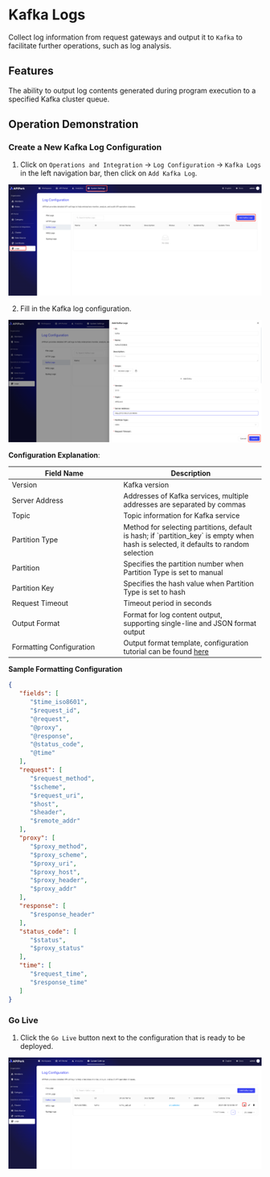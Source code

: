 # Kafka Logs

Collect log information from request gateways and output it to `Kafka` to facilitate further operations, such as log analysis.

## Features

The ability to output log contents generated during program execution to a specified Kafka cluster queue.

## Operation Demonstration

### Create a New Kafka Log Configuration

1. Click on `Operations and Integration` -> `Log Configuration` -> `Kafka Logs` in the left navigation bar, then click on `Add Kafka Log`.

![](images/2024-09-12/47abe177224f68d7262cd945a3128ed0e31cf015147683f9b932155e274fa281.png)  

2. Fill in the Kafka log configuration.

![](images/2024-09-12/58eb380d8566719435e7f5d5d30c9b2a3ef33bf275f07f72784ce84abb199446.png)  

**Configuration Explanation**:

<table><thead><tr><th width="208">Field Name</th><th>Description</th></tr></thead><tbody><tr><td>Version</td><td>Kafka version</td></tr><tr><td>Server Address</td><td>Addresses of Kafka services, multiple addresses are separated by commas</td></tr><tr><td>Topic</td><td>Topic information for Kafka service</td></tr><tr><td>Partition Type</td><td>Method for selecting partitions, default is hash; if `partition_key` is empty when hash is selected, it defaults to random selection</td></tr><tr><td>Partition</td><td>Specifies the partition number when Partition Type is set to manual</td></tr><tr><td>Partition Key</td><td>Specifies the hash value when Partition Type is set to hash</td></tr><tr><td>Request Timeout</td><td>Timeout period in seconds</td></tr><tr><td>Output Format</td><td>Format for log content output, supporting single-line and JSON format output</td></tr><tr><td>Formatting Configuration</td><td>Output format template, configuration tutorial can be found <a href="https://help.apinto.com/docs/formatter">here</a></td></tr></tbody></table>

**Sample Formatting Configuration**

```json
{
   "fields": [
      "$time_iso8601",
      "$request_id",
      "@request",
      "@proxy",
      "@response",
      "@status_code",
      "@time"
   ],
   "request": [
      "$request_method",
      "$scheme",
      "$request_uri",
      "$host",
      "$header",
      "$remote_addr"
   ],
   "proxy": [
      "$proxy_method",
      "$proxy_scheme",
      "$proxy_uri",
      "$proxy_host",
      "$proxy_header",
      "$proxy_addr"
   ],
   "response": [
      "$response_header"
   ],
   "status_code": [
      "$status",
      "$proxy_status"
   ],
   "time": [
      "$request_time",
      "$response_time"
   ]
}
```


### Go Live

1. Click the `Go Live` button next to the configuration that is ready to be deployed.

![](images/2024-09-12/7962543aa39f1339104e57de92233127e7e66b38e2a494dc3ca0fc3f22a25658.png)  

